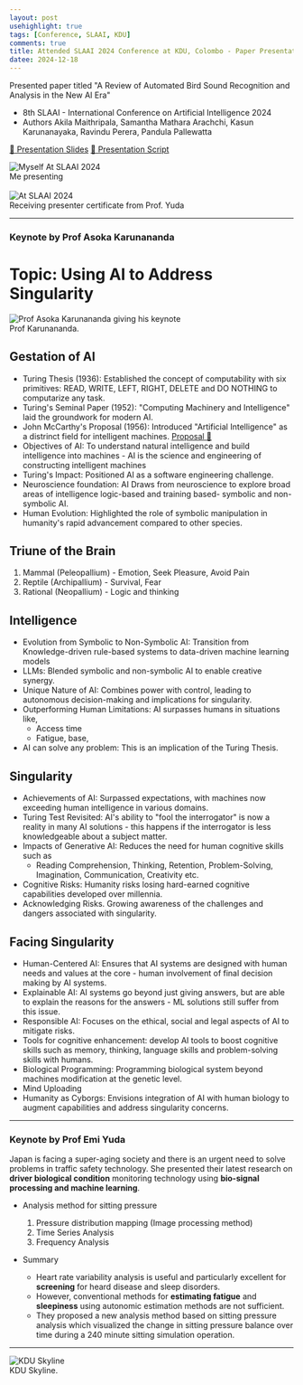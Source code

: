 ```yaml
---
layout: post
usehighlight: true
tags: [Conference, SLAAI, KDU]
comments: true
title: Attended SLAAI 2024 Conference at KDU, Colombo - Paper Presentation
datee: 2024-12-18
---
```


Presented paper titled "A Review of Automated Bird Sound Recognition and Analysis in the New AI Era"
* 8th SLAAI - International Conference on Artificial Intelligence 2024
* Authors
Akila Maithripala, Samantha Mathara Arachchi, Kasun Karunanayaka, Ravindu Perera, Pandula Pallewatta

[🔗 Presentation Slides](https://docs.google.com/presentation/d/1HqpWb3WioxXhhZ6r8hQekFudLyZ1iKOa/edit?usp=sharing&ouid=116351680375418757551&rtpof=true&sd=true)
[🔗 Presentation Script](https://docs.google.com/document/d/1vEfbNRf1tPqq5nGlIxrhDwLpGd0wMzYbtn-meuFAYx0/edit?usp=sharing)

<img style="display: block;" class="img-fluid" src="https://i.imgur.com/qACcSbX.jpeg" alt="Myself At SLAAI 2024">
Me presenting
<br><br>
<img style="display: block;" class="img-fluid" src="https://i.imgur.com/qlbPoU7.jpeg" alt="At SLAAI 2024">
Receiving presenter certificate from Prof. Yuda
<hr>

### Keynote by Prof Asoka Karunananda
# Topic: Using AI to Address Singularity
<img style="display: block;" class="img-fluid" src="https://i.imgur.com/6hHNp7K.jpeg" alt="Prof Asoka Karunananda giving his keynote"> 
Prof Karunananda.
<br>

## Gestation of AI
* Turing Thesis (1936): Established the concept of computability with six primitives: READ, WRITE, LEFT, RIGHT, DELETE and DO NOTHING to computarize any task.
* Turing's Seminal Paper (1952): "Computing Machinery and Intelligence" laid the groundwork for modern AI.
* John McCarthy's Proposal (1956): Introduced "Artificial Intelligence" as a distrinct field for intelligent machines. [Proposal 🔗](https://scholar.google.com/scholar_url?url=https://ojs.aaai.org/aimagazine/index.php/aimagazine/article/download/1904/1802.&hl=en&sa=X&ei=1aBvZ8ztOoWU6rQPgbi84QM&scisig=AFWwaebHpvxxagcd_mk07SZghvit&oi=scholarr)
* Objectives of AI: To understand natural intelligence and build intelligence into machines - AI is the science and engineering of constructing intelligent machines
* Turing's Impact: Positioned AI as a software engineering challenge.
* Neuroscience foundation: AI Draws from neuroscience to explore broad areas of intelligence logic-based and training based- symbolic and non-symbolic AI.
* Human Evolution: Highlighted the role of symbolic manipulation in humanity's rapid advancement compared to other species. 

## Triune of the Brain
1. Mammal (Peleopallium) - Emotion, Seek Pleasure, Avoid Pain
2. Reptile (Archipallium) - Survival, Fear
3. Rational (Neopallium) - Logic and thinking

## Intelligence

* Evolution from Symbolic to Non-Symbolic AI: Transition from Knowledge-driven rule-based systems to data-driven machine learning models
* LLMs: Blended symbolic and non-symbolic AI to enable creative synergy.
* Unique Nature of AI: Combines power with control, leading to autonomous decision-making and implications for singularity.
* Outperforming Human Limitations: AI surpasses humans in situations like,
  * Access time
  * Fatigue, base,
* AI can solve any problem: This is an implication of the Turing Thesis.

## Singularity
* Achievements of AI: Surpassed expectations, with machines now exceeding human intelligence in various domains.
* Turing Test Revisited: AI's ability to "fool the interrogator" is now a reality in many AI solutions - this happens if the interrogator is less knowledgeable about a subject matter. 
* Impacts of Generative AI: Reduces the need for human cognitive skills such as 
  * Reading Comprehension, Thinking, Retention, Problem-Solving, Imagination, Communication, Creativity etc.
* Cognitive Risks: Humanity risks losing hard-earned cognitive capabilities developed over millennia.
* Acknowledging Risks. Growing awareness of the challenges and dangers associated with singularity. 

## Facing Singularity
* Human-Centered AI: Ensures that AI systems are designed with human needs and values at the core - human involvement of final decision making by AI systems.
* Explainable AI: AI systems go beyond just giving answers, but are able to explain the reasons for the answers - ML solutions still suffer from this issue.
* Responsible AI: Focuses on the ethical, social and legal aspects of AI to mitigate risks.
* Tools for cognitive enhancement: develop AI tools to boost cognitive skills such as memory, thinking, language skills and problem-solving skills with humans.
* Biological Programming: Programming biological system beyond machines modification at the genetic level.
* Mind Uploading
* Humanity as Cyborgs: Envisions integration of AI with human biology to augment capabilities and address singularity concerns.

<hr>

### Keynote by Prof Emi Yuda

Japan is facing a super-aging society and there is an urgent need to solve problems in traffic safety technology. She presented their latest research on **driver biological condition** monitoring technology using **bio-signal processing and machine learning**.

* Analysis method for sitting pressure
   1. Pressure distribution mapping (Image processing method)
   2. Time Series Analysis
   3. Frequency Analysis

* Summary
  * Heart rate variability analysis is useful and particularly excellent for **screening** for heard disease and sleep disorders.
  * However, conventional methods for **estimating fatigue** and **sleepiness** using autonomic estimation methods are not sufficient.
  * They proposed a new analysis method based on sitting pressure analysis which visualized the change in sitting pressure balance over time during a 240 minute sitting simulation operation.

<hr>

<img style="display: block;" class="img-fluid" src="hhttps://i.imgur.com/CM8bPhG.jpeg" alt="KDU Skyline"> 
KDU Skyline.